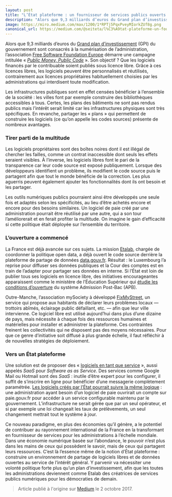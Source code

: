 ```yaml
---
layout: post
title: "L’État plateforme : un fournisseur de services publics ouverts ?"
description: "Alors que 9,3 milliards d’euros du Grand plan d’investissement (GPI) du gouvernement sont consacrés à la numérisation de l’administration, l’association Free Software Foundation Europe démarre une campagne intitulée « Public Money, Public Code »."
image: https://miro.medium.com/max/1200/1*RPTj5PqxPveyMIorkZUf8g.png
canonical_url: https://medium.com/@seiteta/l%C3%A9tat-plateforme-un-fournisseur-de-services-publics-ouverts-7d9a5f87c4ba
---
```


Alors que 9,3 milliards d’euros du [Grand plan d’investissement](http://www.gouvernement.fr/grand-plan-d-investissement-57-milliards-d-euros-d-investissement-public-sur-le-quinquennat) (GPI) du gouvernement sont consacrés à la numérisation de l’administration, l’association [Free Software Foundation Europe](https://fsfe.org/) démarre une campagne intitulée « *[Public Money, Public Code](https://publiccode.eu/fr/)* ». Son objectif ? Que les logiciels financés par le contribuable soient publiés sous licence libre. Grâce à ces licences libres, les logiciels peuvent être personnalisés et réutilisés, contrairement aux licences propriétaires habituellement choisies par les administrations qui interdisent toute modification.

Les infrastructures publiques sont en effet censées bénéficier à l’ensemble de la société : les villes font par exemple construire des bibliothèques accessibles à tous. Certes, les plans des bâtiments ne sont pas rendus publics mais l’intérêt serait limité car les infrastructures physiques sont très spécifiques. En revanche, partager les « plans » qui permettent de construire les logiciels (ce qu’on appelle les codes sources) présente de nombreux avantages.

### Tirer parti de la multitude

Les logiciels propriétaires sont des boîtes noires dont il est illégal de chercher les failles, comme un contrat inaccessible dont seuls les effets seraient visibles. À l’inverse, les logiciels libres font le pari de la transparence car leur code source est exposé publiquement. Lorsque des développeurs identifient un problème, ils modifient le code source puis le partagent afin que tout le monde bénéficie de la correction. Les plus aguerris peuvent également ajouter les fonctionnalités dont ils ont besoin et les partager.

Les outils numériques publics pourraient ainsi être développés une seule fois et adaptés selon les spécificités, au lieu d’être achetés encore et encore pour des besoins similaires. Un logiciel de paie créé par une administration pourrait être réutilisé par une autre, qui a son tour l’améliorerait et en ferait profiter la multitude. On imagine le gain d’efficacité si cette politique était déployée sur l’ensemble du territoire.

### L’ouverture a commencé

La France est déjà avancée sur ces sujets. La mission [Etalab](https://www.etalab.gouv.fr/qui-sommes-nous), chargée de coordonner la politique open data, a déjà ouvert le code source derrière la plateforme de partage de données [data.gouv.fr](http://www.data.gouv.fr/fr/). Résultat : le Luxembourg l’a reprise pour diffuser ses données publiques et la Cour des comptes est en train de l’adapter pour partager ses données en interne. Si l’État est loin de publier tous ses logiciels en licence libre, des initiatives encourageantes apparaissent comme le ministère de l’Éducation Supérieur qui [étudie les conditions d’ouverture](https://www.etalab.gouv.fr/openapb-remise-et-publication-du-rapport-detalab-sur-les-conditions-douverture-dadmission-post-bac) du système Admission Post-Bac (APB).

Outre-Manche, l’association mySociety à développé [FixMyStreet](https://www.fixmystreet.com/), un service qui propose aux habitants de déclarer leurs problèmes locaux — trottoirs abîmés, éclairage public défaillant, etc. — afin que leur ville intervienne. Ce logiciel libre est utilisé aujourd’hui dans plus d’une dizaine de pays, mais nécessite à chaque fois des ressources humaines et matérielles pour installer et administrer la plateforme. Ces contraintes freinent les collectivités qui ne disposent pas des moyens nécessaires. Pour que ce genre d’initiative soit diffusé à plus grande échelle, il faut réfléchir à de nouvelles stratégies de déploiement.

### Vers un État plateforme

Une solution est de proposer des « [logiciels en tant que service](https://fr.wikipedia.org/wiki/Logiciel_en_tant_que_service) », aussi appelés *SaaS* pour *Software as as Service*. Des services comme Google Mail ou Hotmail sont des *SaaS* : inutile d’être expert pour les configurer, il suffit de s’inscrire en ligne pour bénéficier d’une messagerie complètement paramétrée. [Les logiciels créés par l’État pourrait suivre la même logique](https://medium.com/l-%C3%A2ge-de-la-multitude/num%C3%A9rique-et-administration-l-effondrement-des-cath%C3%A9drales-670ee583ddd) : une administration ayant besoin d’un logiciel de paie ouvrirait un compte sur paie.gouv.fr pour accéder à un service configurable maintenu par le gouvernement. L’infrastructure ne serait gérée que par un seul opérateur, et si par exemple une loi changeait les taux de prélèvements, un seul changement mettrait tout le système à jour.

Ce nouveau paradigme, en plus des économies qu’il génère, a le potentiel de contribuer au rayonnement international de la France en la transformant en fournisseur de services pour les administrations à l’échelle mondiale. Dans une économie numérique basée sur l’abondance, le pouvoir n’est plus dans les mains de ceux qui possèdent le savoir, mais de ceux qui partagent leurs ressources. C’est là l’essence même de la notion d’État plateforme : construire un environnement de partage de logiciels libres et de données ouvertes au service de l’intérêt général. Y parvenir va nécessiter une volonté politique forte plus qu’un plan d’investissement, afin que les toutes les administrations deviennent comme Etalab des créatrices de services publics numériques pour les démocraties de demain.

> Article publié à l'origine sur [Medium](https://medium.com/@seiteta/l%C3%A9tat-plateforme-un-fournisseur-de-services-publics-ouverts-7d9a5f87c4ba) le 2 octobre 2017.
